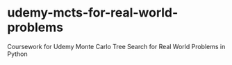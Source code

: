 # udemy-mcts-for-real-world-problems
Coursework for Udemy Monte Carlo Tree Search for Real World Problems in Python
